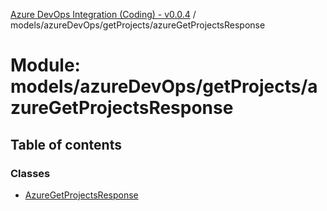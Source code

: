 [Azure DevOps Integration (Coding) - v0.0.4](../README.md) / models/azureDevOps/getProjects/azureGetProjectsResponse

# Module: models/azureDevOps/getProjects/azureGetProjectsResponse

## Table of contents

### Classes

- [AzureGetProjectsResponse](../classes/models_azureDevOps_getProjects_azureGetProjectsResponse.AzureGetProjectsResponse.md)
